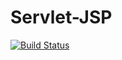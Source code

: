 # Servlet-JSP

[![Build Status](https://travis-ci.org/ikibis/Servlet-JSP.svg?branch=master)](https://travis-ci.org/ikibis/Servlet-JSP)
